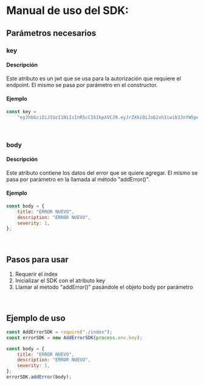 # Manual de uso del SDK:

## Parámetros necesarios

### key

#### Descripción

<p>Este atributo es un jwt que se usa para la autorización que requiere el endpoint. El mismo se pasa por parámetro en el constructor.</p>

#### Ejemplo

```javascript
const key =
    "eyJhbGciOiJIUzI1NiIsInR5cCI6IkpXVCJ9.eyJrZXkiOiJob2xhIiwib3JnYW5pemF0aW9uTmFtZSI6IkFwcGxlIiwiaWF0IjoxNjA2NzU5OTIwfQ.qGMpd8UiTcosaiUlccm_KYdFVeIixEQEmdGT8OP4gGQ";
```

<br>

### body

#### Descripción

<p>Este atributo contiene los datos del error que se quiere agregar. El mismo se pasa por parámetro en la llamada al método "addError()".</p>

#### Ejemplo

```javascript
const body = {
    title: "ERROR NUEVO",
    description: "ERROR NUEVO",
    severity: 1,
};
```

<br>

## Pasos para usar

1. Requerir el index
2. Inicializar el SDK con el atributo key
3. Llamar al metodo "addError()" pasándole el objeto body por parámetro

<br>

## Ejemplo de uso

```javascript
const AddErrorSDK = require("./index");
const errorSDK = new AddErrorSDK(process.env.key);

const body = {
    title: "ERROR NUEVO",
    description: "ERROR NUEVO",
    severity: 1,
};
errorSDK.addError(body);
```
